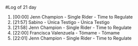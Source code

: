 #Log of 21 day

1. [00:00] Jenn Champion - Single Rider - Time to Regulate
1. [21:57] Sabino - Única Testigo - Única Testigo
1. [21:58] Jenn Champion - Single Rider - Time to Regulate
1. [22:00] Francisca Valenzuela - Tómame - Tómame
1. [22:01] Jenn Champion - Single Rider - Time to Regulate
